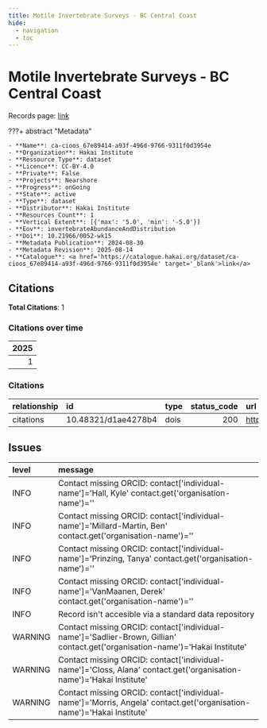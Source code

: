 ```yaml
---
title: Motile Invertebrate Surveys - BC Central Coast
hide:
  - navigation
  - toc
---
```


# Motile Invertebrate Surveys - BC Central Coast

Records page: <a href='https://catalogue.hakai.org/dataset/ca-cioos_67e89414-a93f-496d-9766-9311f0d3954e' target='_blank'>link</a>

???+ abstract "Metadata"

    - **Name**: ca-cioos_67e89414-a93f-496d-9766-9311f0d3954e 
    - **Organization**: Hakai Institute 
    - **Ressource Type**: dataset 
    - **Licence**: CC-BY-4.0 
    - **Private**: False 
    - **Projects**: Nearshore 
    - **Progress**: onGoing 
    - **State**: active 
    - **Type**: dataset 
    - **Distributor**: Hakai Institute 
    - **Resources Count**: 1 
    - **Vertical Extent**: [{'max': '5.0', 'min': '-5.0'}] 
    - **Eov**: invertebrateAbundanceAndDistribution 
    - **Doi**: 10.21966/0052-wk15 
    - **Metadata Publication**: 2024-08-30 
    - **Metadata Revision**: 2025-08-14 
    - **Catalogue**: <a href='https://catalogue.hakai.org/dataset/ca-cioos_67e89414-a93f-496d-9766-9311f0d3954e' target='_blank'>link</a> 

<div id='map'></div>


## Citations

**Total Citations**: 1

### Citations over time

|   2025 |
|-------:|
|      1 |

### Citations

| relationship   | id                  | type   |   status_code | url                                                      |
|:---------------|:--------------------|:-------|--------------:|:---------------------------------------------------------|
| citations      | 10.48321/d1ae4278b4 | dois   |           200 | https://dmphub.uc3prd.cdlib.net/dmps/10.48321/D1AE4278B4 |




## Issues
| level   | message                                                                                                                       |
|:--------|:------------------------------------------------------------------------------------------------------------------------------|
| INFO    | Contact missing ORCID: contact['individual-name']='Hall, Kyle' contact.get('organisation-name')=''                            |
| INFO    | Contact missing ORCID: contact['individual-name']='Millard-Martin, Ben' contact.get('organisation-name')=''                   |
| INFO    | Contact missing ORCID: contact['individual-name']='Prinzing, Tanya' contact.get('organisation-name')=''                       |
| INFO    | Contact missing ORCID: contact['individual-name']='VanMaanen, Derek' contact.get('organisation-name')=''                      |
| INFO    | Record isn't accesible via a standard data repository                                                                         |
| WARNING | Contact missing ORCID: contact['individual-name']='Sadlier-Brown, Gillian' contact.get('organisation-name')='Hakai Institute' |
| WARNING | Contact missing ORCID: contact['individual-name']='Closs, Alana' contact.get('organisation-name')='Hakai Institute'           |
| WARNING | Contact missing ORCID: contact['individual-name']='Morris, Angela' contact.get('organisation-name')='Hakai Institute'         |


<script>
   document.addEventListener("DOMContentLoaded", function() {
    var map = L.map('map').setView([51.505, -125.09], 5);
    L.tileLayer('https://tile.openstreetmap.org/{z}/{x}/{y}.png', {
        maxZoom: 19,
        attribution: '&copy; <a href="http://www.openstreetmap.org/copyright">OpenStreetMap</a>'
    }).addTo(map);
    var geojsonFeature = {
        "type": "Feature",
        "properties": {
            "name" : "Motile Invertebrate Surveys - BC Central Coast"
        },
        "geometry": {'type': 'Polygon', 'coordinates': [[[-128.2, 51.63], [-128.1, 51.63], [-128.1, 51.67], [-128.2, 51.67], [-128.2, 51.63]]]}
    }
    L.geoJSON(geojsonFeature).addTo(map);
   })
</script>